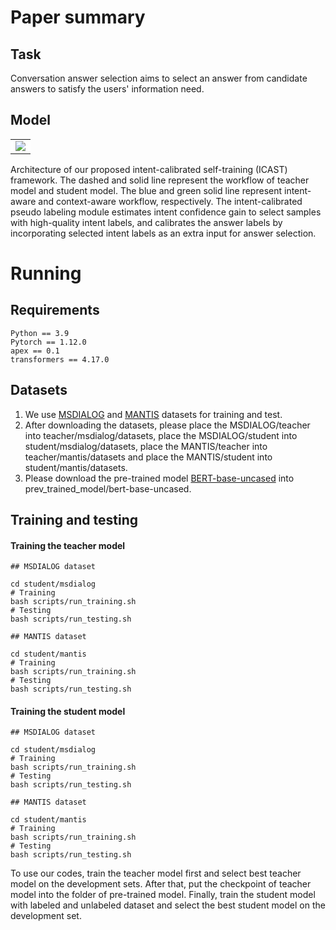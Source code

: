 # Paper summary

## Task

Conversation answer selection aims to select an answer from candidate answers to satisfy the users' information need. 

## Model
<table>
<tr>
<td bgcolor=white>
<img  src="./img/Method.png"/></td>
</table>
</tr>

Architecture of our proposed intent-calibrated self-training (ICAST) framework. The dashed and solid line represent the workflow of teacher model and student model. The blue and green solid line represent intent-aware and context-aware workflow, respectively. The intent-calibrated pseudo labeling module estimates intent confidence gain to select samples with high-quality intent labels, and calibrates the answer labels by incorporating selected intent labels as an extra input for answer selection.

# Running

## Requirements

```
Python == 3.9
Pytorch == 1.12.0
apex == 0.1
transformers == 4.17.0
```



## Datasets

1. We use [MSDIALOG](https://share.weiyun.com/JezuHlHU) and [MANTIS](https://share.weiyun.com/1ezb9Srg) datasets for training and test. 
2. After downloading the datasets, please place the MSDIALOG/teacher into teacher/msdialog/datasets, place the MSDIALOG/student into student/msdialog/datasets, place the MANTIS/teacher into teacher/mantis/datasets and place the MANTIS/student into student/mantis/datasets. 
3. Please download the pre-trained model [BERT-base-uncased](https://huggingface.co/bert-base-uncased) into prev_trained_model/bert-base-uncased. 

## Training and testing

#### Training the teacher model

```
## MSDIALOG dataset

cd student/msdialog
# Training
bash scripts/run_training.sh
# Testing
bash scripts/run_testing.sh
```

```
## MANTIS dataset

cd student/mantis
# Training
bash scripts/run_training.sh
# Testing
bash scripts/run_testing.sh
```



#### Training the student model

```
## MSDIALOG dataset

cd student/msdialog
# Training
bash scripts/run_training.sh
# Testing
bash scripts/run_testing.sh
```

```
## MANTIS dataset

cd student/mantis
# Training
bash scripts/run_training.sh
# Testing
bash scripts/run_testing.sh
```

To use our codes, train the teacher model first and select best teacher model on the development sets. After that,  put the checkpoint of teacher model into the folder of pre-trained model. Finally, train the student model with labeled and unlabeled dataset and select the best student model on the development set. 